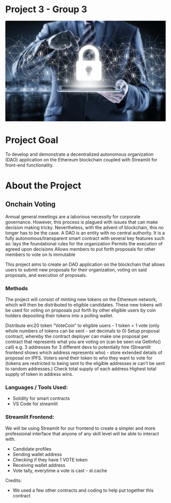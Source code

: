 # Project 3 - Group 3

![proj3_group3_final](Images/proj3_group3_final.png)

# Project Goal

To develop and demonstrate a decentralized autonomous organization (DAO) application on the Ethereum blockchain coupled with Streamlit for front-end functionality.

# About the Project

## Onchain Voting

Annual general meetings are a laborious necessity for corporate governance. However, this process is plagued with issues that can make decision making tricky. Nevertheless, with the advent of blockchain, this no longer has to be the case. A DAO is an entity with no central authority. It is a fully autonomous/transparent smart contract with several key features such as:
lays the foundational rules for the organization 
Permits the execution of agreed upon decisions
Allows members to put forth proposals for other members to vote on
Is immutable

This project aims to create an DAO application on the blockchain that allows users to submit new proposals for their organization, voting on said proposals, and execution of proposals. 

### Methods

The project will consist of minting new tokens on the Ethereum network, which will then be distributed to eligible candidates. These new tokens will be used for voting on proposals put forth by other eligible users by coin holders depositing their tokens into a polling wallet.

Distribute erc20 token “VoteCoin” to eligible users - 1 token = 1 vote (only whole numbers of tokens can be sent - set decimals to 0)
Setup proposal contract, whereby the contract deployer can make one proposal per contract that represents what you are voting on (can be seen via GetInfo() call) e.g. 3 addresses for 3 different devs to potentially hire (Streamlit frontend shows which address represents who) - store extended details of proposal on IPFS.
Voters send their token to who they want to vote for (tokens are restricted to being sent to the eligible addresses ie can’t be sent to random addresses.)
Check total supply of each address
Highest total supply of token in address wins.


### Languages / Tools Used:

* Solidity for smart contracts
* VS Code for streamlit


### Streamlit Frontend:

We will be using Streamlit for our frontend to create a simpler and more professional interface that anyone of any skill level will be able to interact with.

* Candidate profiles
* Sending wallet address
* Checking if they have 1 VOTE token
* Receiving wallet address
* Vote tally, everytime a vote is cast - st.cache



Credits:

* We used a few other contracts and coding to help put together this contract


